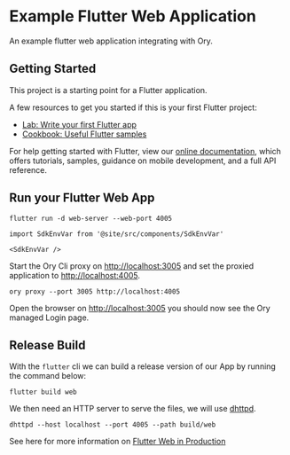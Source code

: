 # Example Flutter Web Application

An example flutter web application integrating with Ory.

## Getting Started

This project is a starting point for a Flutter application.

A few resources to get you started if this is your first Flutter project:

- [Lab: Write your first Flutter app](https://flutter.dev/docs/get-started/codelab)
- [Cookbook: Useful Flutter samples](https://flutter.dev/docs/cookbook)

For help getting started with Flutter, view our [online documentation](https://flutter.dev/docs), which offers tutorials, samples,
guidance on mobile development, and a full API reference.

## Run your Flutter Web App

```shell-session
flutter run -d web-server --web-port 4005
```

```mdx-code-block
import SdkEnvVar from '@site/src/components/SdkEnvVar'

<SdkEnvVar />
```

Start the Ory Cli proxy on [http://localhost:3005](http://localhost:3005) and set the proxied application to
[http://localhost:4005](http://localhost:4005).

```shell-session
ory proxy --port 3005 http://localhost:4005
```

Open the browser on [http://localhost:3005](http://localhost:3005) you should now see the Ory managed Login page.

## Release Build

With the `flutter` cli we can build a release version of our App by running the command below:

```shell-session
flutter build web
```

We then need an HTTP server to serve the files, we will use [dhttpd](https://pub.dev/packages/dhttpd).

```shell-session
dhttpd --host localhost --port 4005 --path build/web
```

See here for more information on [Flutter Web in Production](https://docs.flutter.dev/deployment/web)
